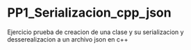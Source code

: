 # PP1_Serializacion_cpp_json
Ejercicio prueba de creacion de una clase y su serializacion y desserealizacion a un archivo json en c++
